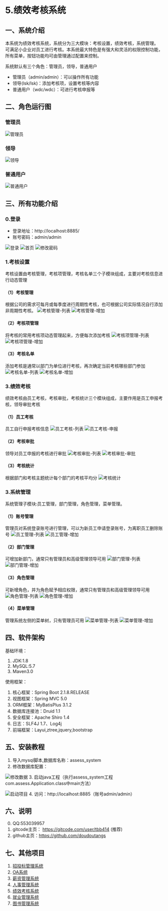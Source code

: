 # 5.绩效考核系统


## 一、系统介绍
本系统为绩效考核系统，系统分为三大模块：考核设置，绩效考核，系统管理。
可满足小企业对员工进行考核。本系统最大特色是有强大和灵活的权限控制功能，所有菜单，按钮功能均可由管理通过配置来控制。

系统默认有三个角色：管理员，领导，普通用户
- 管理员（admin/admin）：可以操作所有功能
- 领导(lsk/lsk)：添加考核项，设置考核等内容
- 普通用户（wdc/wdc）：可进行考核申报等
## 二、角色运行图
### 管理员
![管理员](https://raw.githubusercontent.com/doudoutangs/assess_system/main/%E7%BB%A9%E6%95%88%E7%B3%BB%E7%BB%9F/r-1-%E7%AE%A1%E7%90%86%E5%91%98.png)
### 领导
![领导](https://raw.githubusercontent.com/doudoutangs/assess_system/main/%E7%BB%A9%E6%95%88%E7%B3%BB%E7%BB%9F/r-2-%E9%A2%86%E5%AF%BC.png)
### 普通用户
![普通用户](https://raw.githubusercontent.com/doudoutangs/assess_system/main/%E7%BB%A9%E6%95%88%E7%B3%BB%E7%BB%9F/r-3%E6%99%AE%E9%80%9A%E5%91%98%E5%B7%A5.png)

## 三、所有功能介绍
### 0.登录
- 登录地址：http://localhost:8885/
- 账号密码：admin/admin

![登录](https://raw.githubusercontent.com/doudoutangs/assess_system/main/%E7%BB%A9%E6%95%88%E7%B3%BB%E7%BB%9F/0-1-%E7%99%BB%E5%BD%95.png)
![首页](https://raw.githubusercontent.com/doudoutangs/assess_system/main/%E7%BB%A9%E6%95%88%E7%B3%BB%E7%BB%9F/0-2-%E9%A6%96%E9%A1%B5.png)
![修改密码](https://raw.githubusercontent.com/doudoutangs/assess_system/main/%E7%BB%A9%E6%95%88%E7%B3%BB%E7%BB%9F/0-3-%E4%BF%AE%E6%94%B9%E5%AF%86%E7%A0%81.png)

### 1.考核设置
考核设置由考核管理，考核项管理，考核名单三个子模块组成，主要对考核信息进行动态管理
#### （1）考核管理
根据公司的需求可每月或每季度进行周期性考核，也可根据公司实际情况自行添加非周期性考核。
![考核管理-列表](https://raw.githubusercontent.com/doudoutangs/assess_system/main/%E7%BB%A9%E6%95%88%E7%B3%BB%E7%BB%9F/1-%E8%80%83%E6%A0%B8%E9%85%8D%E7%BD%AE-%E8%80%83%E6%A0%B8%E7%AE%A1%E7%90%86-%E5%88%97%E8%A1%A8.png)
![考核管理-增加](https://raw.githubusercontent.com/doudoutangs/assess_system/main/%E7%BB%A9%E6%95%88%E7%B3%BB%E7%BB%9F/1-%E8%80%83%E6%A0%B8%E9%85%8D%E7%BD%AE-%E8%80%83%E6%A0%B8%E7%AE%A1%E7%90%86-%E5%A2%9E%E5%8A%A0.png)

#### （2）考核项管理
将考核的常用考核项动态管理起来，方便每次添加考核
![考核项管理-列表](https://raw.githubusercontent.com/doudoutangs/assess_system/main/%E7%BB%A9%E6%95%88%E7%B3%BB%E7%BB%9F/2-%E8%80%83%E6%A0%B8%E9%85%8D%E7%BD%AE-%E8%80%83%E6%A0%B8%E9%A1%B9%E7%AE%A1%E7%90%86-%E5%88%97%E8%A1%A8.png)
![考核项管理-增加](https://raw.githubusercontent.com/doudoutangs/assess_system/main/%E7%BB%A9%E6%95%88%E7%B3%BB%E7%BB%9F/2-%E8%80%83%E6%A0%B8%E9%85%8D%E7%BD%AE-%E8%80%83%E6%A0%B8%E9%A1%B9%E7%AE%A1%E7%90%86-%E5%A2%9E%E5%8A%A0.png)

#### （3）考核名单
添加考核是通常以部门为单位进行考核，再次确定当前考核哪些部门参加
![考核名单-列表](https://raw.githubusercontent.com/doudoutangs/assess_system/main/%E7%BB%A9%E6%95%88%E7%B3%BB%E7%BB%9F/3-%E8%80%83%E6%A0%B8%E9%85%8D%E7%BD%AE-%E8%80%83%E6%A0%B8%E5%90%8D%E5%8D%95-%E5%88%97%E8%A1%A8.png)
![考核名单-增加](https://raw.githubusercontent.com/doudoutangs/assess_system/main/%E7%BB%A9%E6%95%88%E7%B3%BB%E7%BB%9F/3-%E8%80%83%E6%A0%B8%E9%85%8D%E7%BD%AE-%E8%80%83%E6%A0%B8%E5%90%8D%E5%8D%95-%E5%A2%9E%E5%8A%A0.png)

### 3.绩效考核
绩效考核由员工考核，考核审批，考核统计三个模块组成，主要作用是员工申报考核，领导审批考核
#### （1）员工考核
员工自行申报考核信息
![员工考核-列表](https://raw.githubusercontent.com/doudoutangs/assess_system/main/%E7%BB%A9%E6%95%88%E7%B3%BB%E7%BB%9F/4-%E7%BB%A9%E6%95%88%E8%80%83%E6%A0%B8-%E5%91%98%E5%B7%A5%E8%80%83%E6%A0%B8-%E5%88%97%E8%A1%A8.png)
![员工考核-申报](https://raw.githubusercontent.com/doudoutangs/assess_system/main/%E7%BB%A9%E6%95%88%E7%B3%BB%E7%BB%9F/4-%E7%BB%A9%E6%95%88%E8%80%83%E6%A0%B8-%E5%91%98%E5%B7%A5%E8%80%83%E6%A0%B8-%E7%94%B3%E6%8A%A5.png)

#### （2）考核审批
领导对员工申报的考核进行审批
![考核审批-列表](https://raw.githubusercontent.com/doudoutangs/assess_system/main/%E7%BB%A9%E6%95%88%E7%B3%BB%E7%BB%9F/5-%E7%BB%A9%E6%95%88%E8%80%83%E6%A0%B8-%E8%80%83%E6%A0%B8%E5%AE%A1%E6%89%B9-%E5%88%97%E8%A1%A8.png)
![考核审批-审批](https://raw.githubusercontent.com/doudoutangs/assess_system/main/%E7%BB%A9%E6%95%88%E7%B3%BB%E7%BB%9F/5-%E7%BB%A9%E6%95%88%E8%80%83%E6%A0%B8-%E8%80%83%E6%A0%B8%E5%AE%A1%E6%89%B9-%E5%AE%A1%E6%89%B9.png)
#### （3）考核统计
根据部门和考核主题统计每个部门的考核平均分
![考核统计](https://raw.githubusercontent.com/doudoutangs/assess_system/main/%E7%BB%A9%E6%95%88%E7%B3%BB%E7%BB%9F/6-%E7%BB%A9%E6%95%88%E8%80%83%E6%A0%B8-%E8%80%83%E6%A0%B8%E7%BB%9F%E8%AE%A1.png)


### 3.系统管理
系统管理子模块:员工管理，部门管理，角色管理，菜单管理。
#### （1）账号管理
管理员对系统登录账号进行管理，可以为新员工申请登录账号，为离职员工删除账号
![员工管理-列表](https://raw.githubusercontent.com/doudoutangs/assess_system/main/%E7%BB%A9%E6%95%88%E7%B3%BB%E7%BB%9F/7-%E7%B3%BB%E7%BB%9F%E7%AE%A1%E7%90%86-%E5%91%98%E5%B7%A5%E7%AE%A1%E7%90%86-%E5%88%97%E8%A1%A8.png)
![员工管理-增加](https://raw.githubusercontent.com/doudoutangs/assess_system/main/%E7%BB%A9%E6%95%88%E7%B3%BB%E7%BB%9F/7-%E7%B3%BB%E7%BB%9F%E7%AE%A1%E7%90%86-%E5%91%98%E5%B7%A5%E7%AE%A1%E7%90%86-%E5%A2%9E%E5%8A%A0.png)

#### （2）部门管理
可增加新部门，通常只有管理员和高级管理领导可用
![部门管理-列表](https://raw.githubusercontent.com/doudoutangs/assess_system/main/%E7%BB%A9%E6%95%88%E7%B3%BB%E7%BB%9F/7-%E7%B3%BB%E7%BB%9F%E7%AE%A1%E7%90%86-%E9%83%A8%E9%97%A8%E7%AE%A1%E7%90%86-%E5%88%97%E8%A1%A8.png)
![部门管理-增加](https://raw.githubusercontent.com/doudoutangs/assess_system/main/%E7%BB%A9%E6%95%88%E7%B3%BB%E7%BB%9F/7-%E7%B3%BB%E7%BB%9F%E7%AE%A1%E7%90%86-%E9%83%A8%E9%97%A8%E7%AE%A1%E7%90%86-%E5%A2%9E%E5%8A%A0.png)

#### （3）角色管理
可新增角色，并为角色赋予相应权限，通常只有管理员和高级管理领导可用
![角色管理-列表](https://raw.githubusercontent.com/doudoutangs/assess_system/main/%E7%BB%A9%E6%95%88%E7%B3%BB%E7%BB%9F/7-%E7%B3%BB%E7%BB%9F%E7%AE%A1%E7%90%86-%E8%A7%92%E8%89%B2%E7%AE%A1%E7%90%86-%E5%88%97%E8%A1%A8.png)
![角色管理-增加](https://raw.githubusercontent.com/doudoutangs/assess_system/main/%E7%BB%A9%E6%95%88%E7%B3%BB%E7%BB%9F/7-%E7%B3%BB%E7%BB%9F%E7%AE%A1%E7%90%86-%E8%A7%92%E8%89%B2%E7%AE%A1%E7%90%86-%E5%A2%9E%E5%8A%A0.png)

#### （4）菜单管理
管理系统左侧的菜单树，只有管理员可用
![菜单管理-列表](https://raw.githubusercontent.com/doudoutangs/assess_system/main/%E7%BB%A9%E6%95%88%E7%B3%BB%E7%BB%9F/7-%E7%B3%BB%E7%BB%9F%E7%AE%A1%E7%90%86-%E8%8F%9C%E5%8D%95%E7%AE%A1%E7%90%86-%E5%88%97%E8%A1%A8.png)
![菜单管理-增加](https://raw.githubusercontent.com/doudoutangs/assess_system/main/%E7%BB%A9%E6%95%88%E7%B3%BB%E7%BB%9F/7-%E7%B3%BB%E7%BB%9F%E7%AE%A1%E7%90%86-%E8%8F%9C%E5%8D%95%E7%AE%A1%E7%90%86-%E5%A2%9E%E5%8A%A0.png)

## 四、软件架构

基础环境：
1. JDK:1.8
2. MySQL:5.7
3. Maven3.0

使用框架：

1. 核心框架：Spring Boot 2.1.8.RELEASE
2. 视图框架：Spring MVC 5.0
3. ORM框架：MyBatisPlus 3.1.2
4. 数据库连接池：Druid 1.1
5. 安全框架：Apache Shiro 1.4
6. 日志：SLF4J 1.7、Log4j
7. 前端框架：Layui,ztree,jquery,bootstrap



## 五、安装教程
1. 导入mysql脚本,数据库名称：assess_system
2. 修改数据库配置：

![修改数据](https://raw.githubusercontent.com/doudoutangs/assess_system/main/%E7%BB%A9%E6%95%88%E7%B3%BB%E7%BB%9F/0-99-%E9%85%8D%E7%BD%AE.png)
3. 启动java工程（执行assess_system工程com.assess.Application.class中main方法）

![启动项目](https://raw.githubusercontent.com/doudoutangs/assess_system/main/%E7%BB%A9%E6%95%88%E7%B3%BB%E7%BB%9F/0-99-%E5%90%AF%E5%8A%A8.png)
4. 访问：http://localhost:8885（账号admin/admin）

## 六、说明
0. QQ:553039957
1. gitcode主页： https://gitcode.com/user/tbb414 (推荐)
2. github主页：https://github.com/doudoutangs
## 七、其他项目
1. [招投标管理系统](https://gitcode.com/tbb414/bid_system/overview)
2. [OA系统](https://gitcode.com/tbb414/oa_system/overview)
3. [薪资管理系统](https://gitcode.com/tbb414/salary_system/overview)
4. [人事管理系统](https://gitcode.com/tbb414/person_system/overview)
5. [绩效考核系统](https://gitcode.com/tbb414/assess_system/overview)
6. [就业管理系统](https://gitcode.com/tbb414/eta_system/overview)
7. [图书管理系统](https://gitcode.com/tbb414/library_system/overview)

